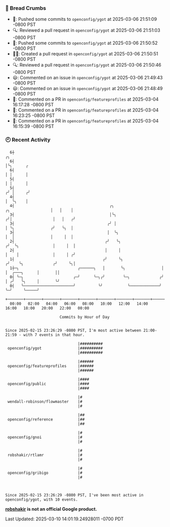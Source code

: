 ### 🍞 Bread Crumbs

 * 🚢: Pushed some commits to `openconfig/ygot` at 2025-03-06 21:51:09 -0800 PST
 * 🔍: Reviewed a pull request in  `openconfig/ygot` at 2025-03-06 21:51:03 -0800 PST
 * 🚢: Pushed some commits to `openconfig/ygot` at 2025-03-06 21:50:52 -0800 PST
 * ✍🏼: Created a pull request in `openconfig/ygot` at 2025-03-06 21:50:51 -0800 PST
 * 🔍: Reviewed a pull request in  `openconfig/ygot` at 2025-03-06 21:50:46 -0800 PST
 * 😃: Commented on an issue in `openconfig/ygot` at 2025-03-06 21:49:43 -0800 PST
 * 😃: Commented on an issue in `openconfig/ygot` at 2025-03-06 21:48:49 -0800 PST
 * 💬: Commented on a PR in  `openconfig/featureprofiles` at 2025-03-04 16:17:28 -0800 PST
 * 💬: Commented on a PR in  `openconfig/featureprofiles` at 2025-03-04 16:23:25 -0800 PST
 * 💬: Commented on a PR in  `openconfig/featureprofiles` at 2025-03-04 16:15:39 -0800 PST

### 🕘 Recent Activity
```
  6┼                                                                                         ╭╮
  6┤                                                                                         │╰╮      ╭
  6┤                                                                                         │ │      │
  5┤                                                                                         │ │      │
  5┤                                                                                        ╭╯ │     ╭╯
  4┤                                                                                        │  ╰╮    │
  4┤                                          ╭╮                        ╭╮                  │   │    │
  3┤                                          │╰╮                      ╭╯│                  │   │   ╭╯
  3┤                                         ╭╯ │                      │ ╰╮                ╭╯   ╰╮  │
  3┤                                         │  ╰╮                     │  │                │     │  │
  2┤                                        ╭╯   ╰╮                   ╭╯  ╰╮               │     │  │
  2┤                                        │     │                   │    │               │     │ ╭╯
  1┤                                       ╭╯     ╰╮                 ╭╯    ╰╮             ╭╯     ╰╮│
  1┼─╮                          ╭──────╮   │       ╰╮                │      │  ╭───╮      │       ││
  0┤ ╰─╮                      ╭─╯      ╰─╮╭╯        ╰─╮             ╭╯      │ ╭╯   ╰╮     │       ╰╯
  0┤   ╰──────────────────────╯          ╰╯           ╰─────────────╯       ╰─╯     ╰─────╯
    +───────+───────+───────+───────+───────+───────+───────+───────+───────+───────+───────+───────+────
  00:00   02:00   04:00   06:00   08:00   10:00   12:00   14:00   16:00   18:00   20:00   22:00   00:00   

						Commits by Hour of Day


Since 2025-02-15 23:26:29 -0800 PST, I'm most active between 21:00-21:59 - with 7 events in that hour.

```



```
                                |##########
 openconfig/ygot                |##########
                                |##########

                                |######
 openconfig/featureprofiles     |######
                                |######

                                |####
 openconfig/public              |####
                                |####

                                |#
 wendall-robinson/flowmaster    |#
                                |#

                                |##
 openconfig/reference           |##
                                |##

                                |#
 openconfig/gnoi                |#
                                |#

                                |#
 robshakir/rtlamr               |#
                                |#

                                |#
 openconfig/gribigo             |#
                                |#



Since 2025-02-15 23:26:29 -0800 PST, I've been most active in openconfig/ygot, with 10 events.

```
**[robshakir](mailto:robjs@google.com) is not an official Google product.**  


Last Updated: 2025-03-10 14:01:19.24928011 -0700 PDT
